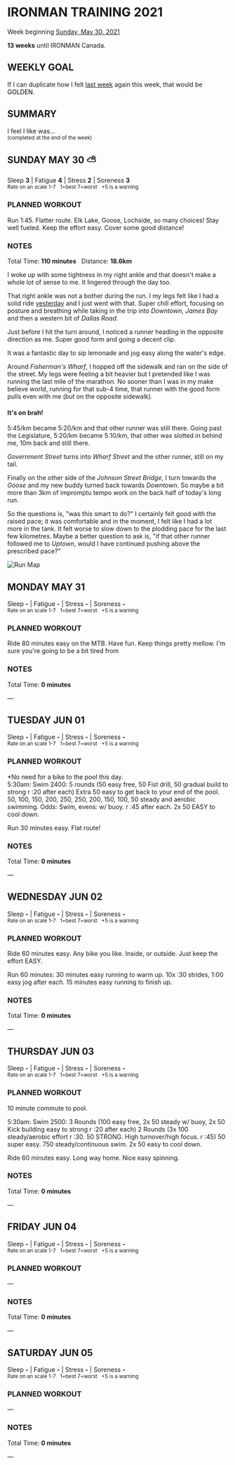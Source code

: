 # IRONMAN TRAINING 2021
Week beginning [Sunday, May 30, 2021](javascript:flick('sun');)

**13 weeks** until IRONMAN Canada.

## WEEKLY GOAL
If I can duplicate how I felt [last week](ironman2021-14weeksout) again this week, that would be <span class="agencyvc" style="color:black;">GOLDEN</span>.

## SUMMARY
I feel I like was...  
<sup>(completed at the end of the week)</sup>
<!--OVERTRAINING|ON THE EDGE|STAYING CONSISTENT|LAGGING A BIT-->


<!---->
## SUNDAY MAY 30 ⛅️
Sleep **3** | Fatigue **4** | Stress **2** | Soreness **3**  
<sup>Rate on an scale 1-7 &nbsp; 1=best 7=worst &nbsp; +5 is a warning</sup>

### PLANNED WORKOUT
Run 1:45. Flatter route. Elk Lake, Goose, Lochside, so many choices! 
Stay well fueled. Keep the effort easy. Cover some good distance!

### NOTES
Total Time: **110 minutes** &nbsp; Distance: **18.6km**

I woke up with some tightness in my right ankle and that doesn't make a whole lot of sense to me.  It lingered through the day too.

That right ankle was not a bother during the run.  I my legs felt like I had a solid ride [yesterday](ironman2021-14weeksout?sat)  and I just went with that.  Super chill effort, focusing on posture and breathing while taking in the trip into _Downtown_, _James Bay_ and then a western bit of _Dallas Road_.

Just before I hit the turn around, I noticed a runner heading in the opposite direction as me.  Super good form and going a decent clip.
<!---->
It was a fantastic day to sip lemonade and jog easy along the water's edge.

Around _Fisherman's Wharf_, I hopped off the sidewalk and ran on the side of the street.  My legs were feeling a bit heavier but I pretended like I was running the last mile of the marathon.  No sooner than I was in my make believe world, running for that sub-4 time, that runner with the good form pulls even with me (but on the opposite sidewalk).

#### It's on brah!
5:45/km became 5:20/km and that other runner was still there.  Going past the Legislature, 5:20/km became 5:10/km, that other was slotted in behind me, 10m back and still there.

_Government Street_ turns into _Wharf Street_ and the other runner, still on my tail.

Finally on the other side of the _Johnson Street Bridge_, I turn towards the _Goose_ and my new buddy turned back towards _Downtown_.  So maybe a bit more than 3km of impromptu tempo work on the back half of today's long run.
<!---->
So the questions is, "was this smart to do?"   I certainly felt good with the raised pace; it was comfortable and in the moment, I felt like I had a lot more in the tank.  It felt worse to slow down to the plodding pace for the last few kilometres.  Maybe a better question to ask is, "if that other runner followed me to _Uptown_, would I have continued pushing above the prescribed pace?"

![Run Map](/assets/jpg/runmap-20210530.jpeg)

<!---->
## MONDAY MAY 31
Sleep **-** | Fatigue **-** | Stress **-** | Soreness **-**  
<sup>Rate on an scale 1-7 &nbsp; 1=best 7=worst &nbsp; +5 is a warning</sup>

### PLANNED WORKOUT
Ride 80 minutes easy on the MTB. Have fun. Keep things pretty mellow. I'm sure you're going to be a bit tired from

### NOTES
Total Time: **0 minutes**

&mdash; 


<!---->
## TUESDAY JUN 01
Sleep **-** | Fatigue **-** | Stress **-** | Soreness **-**  
<sup>Rate on an scale 1-7 &nbsp; 1=best 7=worst &nbsp; +5 is a warning</sup>

### PLANNED WORKOUT
*No need for a bike to the pool this day.   
5:30am: Swim 2400: 
5 rounds (50 easy free, 50 Fist drill, 50 gradual build to strong r :20 after each) Extra 50 easy to get back to your end of the pool. 
50, 100, 150, 200, 250, 250, 200, 150, 100, 50 steady and aerobic swimming. Odds: Swim, evens: w/ buoy. r :45 after each. 
2x 50 EASY to cool down.

Run 30 minutes easy. Flat route!

### NOTES
Total Time: **0 minutes**

&mdash; 


<!---->
## WEDNESDAY JUN 02
Sleep **-** | Fatigue **-** | Stress **-** | Soreness **-**  
<sup>Rate on an scale 1-7 &nbsp; 1=best 7=worst &nbsp; +5 is a warning</sup>

### PLANNED WORKOUT
Ride 60 minutes easy. Any bike you like. Inside, or outside. Just keep the effort EASY. 

Run 60 minutes: 30 minutes easy running to warm up. 10x :30 strides, 1:00 easy jog after each. 15 minutes easy running to finish up.

### NOTES
Total Time: **0 minutes**

&mdash; 


<!---->
## THURSDAY JUN 03
Sleep **-** | Fatigue **-** | Stress **-** | Soreness **-**  
<sup>Rate on an scale 1-7 &nbsp; 1=best 7=worst &nbsp; +5 is a warning</sup>

### PLANNED WORKOUT
10 minute commute to pool.

5:30am: Swim 2500: 
3 Rounds (100 easy free, 2x 50 steady w/ buoy, 2x 50 Kick building easy to strong r :20 after each)
2 Rounds (3x 100 steady/aerobic effort r :30. 50 STRONG. High turnover/high focus. r :45)
50 super easy. 
750 steady/continuous swim. 
2x 50 easy to cool down.

Ride 60 minutes easy. Long way home. Nice easy spinning. 

### NOTES
Total Time: **0 minutes**

&mdash; 


<!---->
## FRIDAY JUN 04
Sleep **-** | Fatigue **-** | Stress **-** | Soreness **-**  
<sup>Rate on an scale 1-7 &nbsp; 1=best 7=worst &nbsp; +5 is a warning</sup>

### PLANNED WORKOUT
&mdash; 

### NOTES
Total Time: **0 minutes**

&mdash; 


<!---->
## SATURDAY JUN 05
Sleep **-** | Fatigue **-** | Stress **-** | Soreness **-**  
<sup>Rate on an scale 1-7 &nbsp; 1=best 7=worst &nbsp; +5 is a warning</sup>

### PLANNED WORKOUT
&mdash; 

### NOTES
Total Time: **0 minutes**

&mdash; 


<!---->